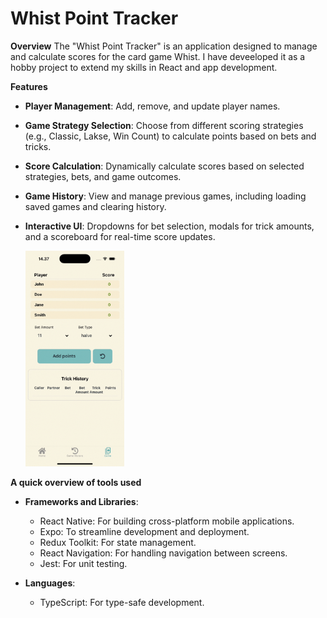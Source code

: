 # Whist Point Tracker

**Overview**
The "Whist Point Tracker" is an application designed to manage and calculate scores for the card game Whist. I have deveeloped it as a hobby project to extend my skills in React and app development.

**Features**

- **Player Management**: Add, remove, and update player names.
- **Game Strategy Selection**: Choose from different scoring strategies (e.g., Classic, Lakse, Win Count) to calculate points based on bets and tricks.
- **Score Calculation**: Dynamically calculate scores based on selected strategies, bets, and game outcomes.
- **Game History**: View and manage previous games, including loading saved games and clearing history.
- **Interactive UI**: Dropdowns for bet selection, modals for trick amounts, and a scoreboard for real-time score updates.

  <img src="demo.gif" width="33%" />

**A quick overview of tools used**

- **Frameworks and Libraries**:

  - React Native: For building cross-platform mobile applications.
  - Expo: To streamline development and deployment.
  - Redux Toolkit: For state management.
  - React Navigation: For handling navigation between screens.
  - Jest: For unit testing.

- **Languages**:

  - TypeScript: For type-safe development.
